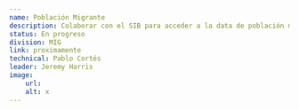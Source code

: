 ```yaml
---
name: Población Migrante
description: Colaborar con el SIB para acceder a la data de población migrante del censo de 2022.
status: En progreso
division: MIG
link: proximamente
technical: Pablo Cortés
leader: Jeremy Harris
image: 
    url: 
    alt: x
---
```

    